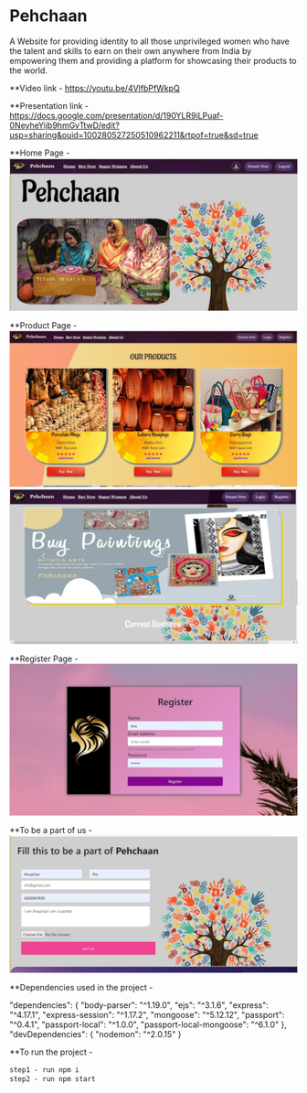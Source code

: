 # Pehchaan
A Website for providing identity to all those unprivileged women who have the talent and skills to earn on their own anywhere from India by empowering them and providing a platform for showcasing their products to the world.

**Video link - https://youtu.be/4VlfbPfWkpQ

**Presentation link - https://docs.google.com/presentation/d/190YLR9iLPuaf-0NeyheYijb9hmGvTtwD/edit?usp=sharing&ouid=100280527250510962211&rtpof=true&sd=true 

**Home Page -
![](static/images/home.jpg)

**Product Page -
![](static/images/product.jpg)
![](static/images/paint.jpg)

**Register Page -
![](static/images/reg.jpg)

**To be a part of us -
![](static/images/topart.jpg)


**Dependencies used in the project -

   "dependencies": {
    "body-parser": "^1.19.0",
    "ejs": "^3.1.6",
    "express": "^4.17.1",
    "express-session": "^1.17.2",
    "mongoose": "^5.12.12",
    "passport": "^0.4.1",
    "passport-local": "^1.0.0",
    "passport-local-mongoose": "^6.1.0"
  },
  "devDependencies": {
    "nodemon": "^2.0.15"
  }
  
  
  
 **To run the project -
  
    step1 - run npm i
    step2 - run npm start
    
    
